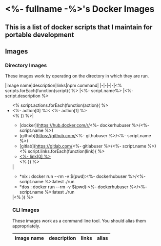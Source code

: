 # <%- fullname -%>'s Docker Images
## This is a list of docker scripts that I maintain for portable development

## Images

### Directory Images

These images work by operating on the directory in which they are run.

|image name|description|links|npm command|
|-|-|-|-|<% scripts.forEach(function(script){ %>
|<%- script.name%> |<%- script.description %><ul><% script.actions.forEach(function(action){ %><li><%- action[0] %>: <%- action[1] %></li><% }) %>| <ul> <li> [docker](https://hub.docker.com/r/<%- dockerhubuser %>/<%- script.name %>) </li> <li>[github](https://github.com/<%- githubuser %>/<%- script.name %>)</li><li>[gitlab](https://gitlab.com/<%- gitlabuser %>/<%- script.name %>)</li><% script.links.forEach(function(link){ %> <li> [<%- link[0] %>](<%- link[1] %>) </li> <% }) %></ul>|<ul> <li> \*nix : docker run --rm -v $(pwd):<%- dockerhubuser %>/<%- script.name %>:latest ./run </li> <li> \*dos : docker run --rm -v $(pwd):<%- dockerhubuser %>/<%- script.name %>:latest ./run </li> </ul>|<% }) %>


### CLI Images

These images work as a command line tool. You should alias them appropriately.

|image name|description|links|alias|
|-|-|-|-|
